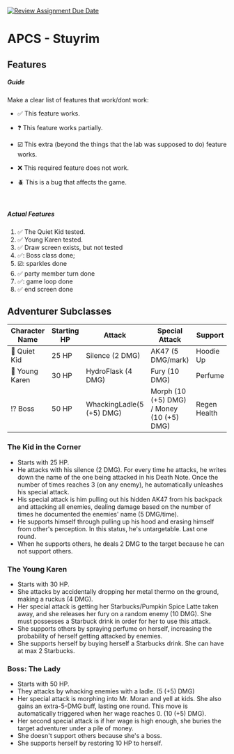 [![Review Assignment Due Date](https://classroom.github.com/assets/deadline-readme-button-22041afd0340ce965d47ae6ef1cefeee28c7c493a6346c4f15d667ab976d596c.svg)](https://classroom.github.com/a/KprAwj1n)
# APCS - Stuyrim

## Features

##### Guide
Make a clear list of features that work/dont work:

- :white_check_mark: This feature works.

- :question: This feature works partially.

- :ballot_box_with_check: This extra (beyond the things that the lab was supposed to do) feature works.

- :x: This required feature does not work.

- :beetle: This is a bug that affects the game.

<br>

##### Actual Features

1. :white_check_mark: The Quiet Kid tested.
2. :white_check_mark: Young Karen tested.
3. :white_check_mark: Draw screen exists, but not tested
4. ✅: Boss class done;
5. ☑️: sparkles done
6. :white_check_mark: party member turn done
7. ✅: game loop done
8. ✅ end screen done


## Adventurer Subclasses
| Character Name | Starting HP | Attack            | Special Attack  | Support   | Points |
| -------------- | ----------- | ----------------- | --------------- | --------- | ------ |
|  :gun: Quiet Kid| 25 HP      | Silence (2 DMG)   | AK47 (5 DMG/mark) | Hoodie Up | Marks    |
|:lotion_bottle: Young Karen | 30 HP | HydroFlask (4 DMG) | Fury (10 DMG) | Perfume | Starbuck |
| :interrobang: Boss | 50 HP   |  WhackingLadle(5 (+5) DMG) | Morph (10 (+5) DMG) / Money (10 (+5) DMG)| Regen Health | Wage |


### The Kid in the Corner
+ Starts with 25 HP.
+ He attacks with his silence (2 DMG). For every time he attacks, he writes down the name of the one being attacked in his Death Note. Once the number of times reaches 3 (on any enemy), he automatically unleashes his special attack.
+ His special attack is him pulling out his hidden AK47 from his backpack and attacking all enemies, dealing damage based on the number of times he documented the enemies' name (5 DMG/time).
+ He supports himself through pulling up his hood and erasing himself from other's perception. In this status, he's untargetable. Last one round.
+ When he supports others, he deals 2 DMG to the target because he can not support others.

### The Young Karen
- Starts with 30 HP.
- She attacks by accidentally dropping her metal thermo on the ground, making a ruckus (4 DMG).
- Her special attack is getting her Starbucks/Pumpkin Spice Latte taken away, and she releases her fury on a random enemy (10 DMG). She must possesses a Starbuck drink in order for her to use this attack.
- She supports others by spraying perfume on herself, increasing the probability of herself getting attacked by enemies.
- She supports herself by buying herself a Starbucks drink. She can have at max 2 Starbucks.

### Boss: The Lady
- Starts with 50 HP.
- They attacks by whacking enemies with a ladle. (5 (+5) DMG)
- Her special attack is morphing into Mr. Moran and yell at kids. She also gains an extra-5-DMG buff, lasting one round. This move is automatically triggered when her wage reaches 0. (10 (+5) DMG).
- Her second special attack is if her wage is high enough, she buries the target adventurer under a pile of money.
- She doesn't support others because she's a boss.
- She supports herself by restoring 10 HP to herself.
